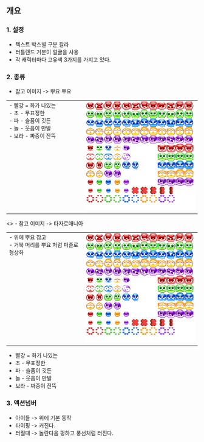 ## 개요 
### 1. 설정
- 텍스트 박스별 구분 칼라
- 터틀랜드 거분이 얼굴을 사용 
- 각 캐릭터마다 고유색 3가지를 가지고 있다.

### 2. 종류 
- 참고 이미지 -> 뿌요 뿌요 
<table width=80^% ><tr>
   <td width=40% valign = top align = left > 
    - 빨강 = 화가 나있는 <br>
    - 초 - 무표정한 <br>
    - 파 - 슬픔이 깃든 <br>
    - 놀 - 웃음이 만발 <br>
    - 보라 - 짜증이 잔뜩 <br>   
  </td>
  <td widht=60%> <img src=image/pngfile/tokopuyo_skin.png></td>
 
</tr></table>
<>
- 참고 이미지 -> 타자로매니아 
<table width=80^% ><tr>
   <td width=40% valign = top align = left > 
    - 위에 뿌요 참고<br>
    - 거북 머리를 뿌요 처럼 퍼즐로 형상화<br>
  </td>
  <td widht=60%> <img src=image/pngfile/tokopuyo_skin.png></td>
 
</tr></table>

- 빨강 = 화가 나있는 
- 초 - 무표정한
- 파 - 슬픔이 깃든
- 놀 - 웃음이 만발
- 보라 - 짜증이 잔뜩 

### 3. 액션넘버
- 아이들 -> 위에 기본 동작
- 타이핑 -> 커진다.
- 터질때 -> 놀란다음 펑하고 풍선처럼 터진다.
